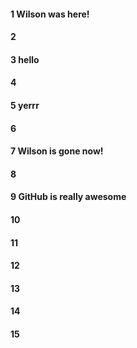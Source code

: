 #### 1 Wilson was here!
#### 2
#### 3 hello
#### 4
#### 5 yerrr
#### 6
#### 7 Wilson is gone now!
#### 8
#### 9 GitHub is really awesome
#### 10
#### 11
#### 12
#### 13
#### 14
#### 15